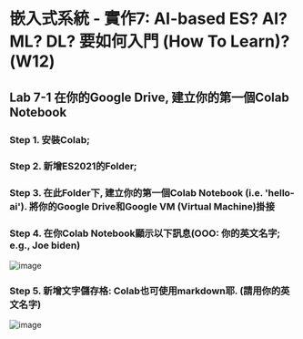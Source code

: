 # 嵌入式系統 - 實作7: AI-based ES? AI? ML? DL? 要如何入門 (How To Learn)? (W12)

## Lab 7-1 在你的Google Drive, 建立你的第一個Colab Notebook 

### Step 1. 安裝Colab;

### Step 2. 新增ES2021的Folder;

### Step 3. 在此Folder下, 建立你的第一個Colab Notebook (i.e. 'hello-ai'). 將你的Google Drive和Google VM (Virtual Machine)掛接

### Step 4. 在你Colab Notebook顯示以下訊息(OOO: 你的英文名字; e.g., Joe biden)
![image](https://user-images.githubusercontent.com/89329121/142748389-a3e5b02b-4382-4b1c-a1f0-772c24031c02.png)


### Step 5. 新增文字儲存格: Colab也可使用markdown耶. (請用你的英文名字)
 ![image](https://user-images.githubusercontent.com/89329121/142748399-ec952008-1d61-41b5-ac68-022bb0593f5a.png)
